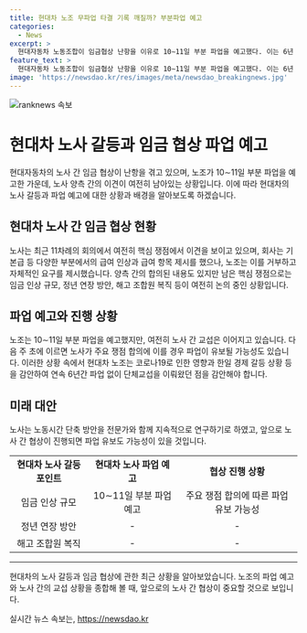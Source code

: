 ```yaml
---
title: 현대차 노조 무파업 타결 기록 깨질까? 부분파업 예고
categories:
  - News
excerpt: >
  현대자동차 노동조합이 임금협상 난항을 이유로 10∼11일 부분 파업을 예고했다. 이는 6년 만에 발생하는 파업이다. 노사는 여전히 기본급 인상과 정년 연장 등 핵심 쟁점에서 이견을 보이고 있으며, 파업 일정을 잡았지만 교섭은 이어진다. 다음 주 초 집중 교섭에서 합의에 이르면 파업 유보 가능성도 있다. 이번 파업은 코로나19와 한일 경제 갈등 등을 고려한 결정이다.
feature_text: >
  현대자동차 노동조합이 임금협상 난항을 이유로 10∼11일 부분 파업을 예고했다. 이는 6년 만에 발생하는 파업이다. 노사는 여전히 기본급 인상과 정년 연장 등 핵심 쟁점에서 이견을 보이고 있으며, 파업 일정을 잡았지만 교섭은 이어진다. 다음 주 초 집중 교섭에서 합의에 이르면 파업 유보 가능성도 있다. 이번 파업은 코로나19와 한일 경제 갈등 등을 고려한 결정이다.
image: 'https://newsdao.kr/res/images/meta/newsdao_breakingnews.jpg'
---
```


<p><img src="https://newsdao.kr/res/images/meta/newsdao_breakingnews.jpg" alt="ranknews 속보" /></p>

<h1>현대차 노사 갈등과 임금 협상 파업 예고</h1>

<p data-ke-size="size16">현대자동차의 노사 간 임금 협상이 난항을 겪고 있으며, 노조가 10∼11일 부분 파업을 예고한 가운데, 노사 양측 간의 이견이 여전히 남아있는 상황입니다. 이에 따라 현대차의 노사 갈등과 파업 예고에 대한 상황과 배경을 알아보도록 하겠습니다.</p>

<h2 data-ke-size="size26">현대차 노사 간 임금 협상 현황</h2>

<p data-ke-size="size16">노사는 최근 11차례의 회의에서 여전히 핵심 쟁점에서 이견을 보이고 있으며, 회사는 기본급 등 다양한 부분에서의 급여 인상과 급여 항목 제시를 했으나, 노조는 이를 거부하고 자체적인 요구를 제시했습니다. 양측 간의 합의된 내용도 있지만 남은 핵심 쟁점으로는 임금 인상 규모, 정년 연장 방안, 해고 조합원 복직 등이 여전히 논의 중인 상황입니다.</p>

<h2 data-ke-size="size26">파업 예고와 진행 상황</h2>

<p data-ke-size="size16">노조는 10∼11일 부분 파업을 예고했지만, 여전히 노사 간 교섭은 이어지고 있습니다. 다음 주 초에 이르면 노사가 주요 쟁점 합의에 이를 경우 파업이 유보될 가능성도 있습니다. 이러한 상황 속에서 현대차 노조는 코로나19로 인한 영향과 한일 경제 갈등 상황 등을 감안하여 연속 6년간 파업 없이 단체교섭을 이뤄왔던 점을 감안해야 합니다.</p>

<h2 data-ke-size="size26">미래 대안</h2>

<p data-ke-size="size16">노사는 노동시간 단축 방안을 전문가와 함께 지속적으로 연구하기로 하였고, 앞으로 노사 간 협상이 진행되면 파업 유보도 가능성이 있을 것입니다. </p>

<table>
  <tr>
    <td style="text-align: center; height: 17px;"><b>현대차 노사 갈등 포인트</b></td>
    <td style="text-align: center; height: 17px;"><b>현대차 노사 파업 예고</b></td>
    <td style="text-align: center; height: 17px;"><b>협상 진행 상황</b></td>
  </tr>
  <tr>
    <td style="text-align: center;">임금 인상 규모</td>
    <td style="text-align: center;">10∼11일 부분 파업 예고</td>
    <td style="text-align: center;">주요 쟁점 합의에 따른 파업 유보 가능성</td>
  </tr>
  <tr>
    <td style="text-align: center;">정년 연장 방안</td>
    <td style="text-align: center;">-</td>
    <td style="text-align: center;">-</td>
  </tr>
  <tr>
    <td style="text-align: center;">해고 조합원 복직</td>
    <td style="text-align: center;">-</td>
    <td style="text-align: center;">-</td>
  </tr>
</table>

<hr>

<p data-ke-size="size16">현대차의 노사 갈등과 임금 협상에 관한 최근 상황을 알아보았습니다. 노조의 파업 예고와 노사 간의 교섭 상황을 종합해 볼 때, 앞으로의 노사 간 협상이 중요할 것으로 보입니다.</p>
실시간 뉴스 속보는, <a href="https://newsdao.kr" rel="dofollow">https://newsdao.kr</a>



